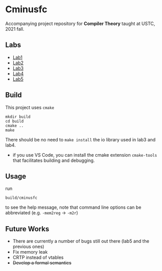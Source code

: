 # Cminusfc
Accompanying project repository for **Compiler Theory** taught at USTC, 2021 fall.
## Labs
* [Lab1](./Documentations/1-parser/)
* [Lab2](./Documentations/2-ir-gen-warmup/)
* [Lab3](./Documentations/3-ir-gen/)
* [Lab4](./Documentations/4-ir-opt)
* [Lab5](./Documentations/5-bonus/)
## Build
This project uses `cmake`
```
mkdir build
cd build
cmake ..
make
```
There should be no need to `make install` the io library used in lab3 and lab4.

- if you use VS Code, you can install the cmake extension `cmake-tools` that facilitates building and debugging.
## Usage
run
```
build/cminusfc
```
to see the help message, note that command line options can be abbreviated (e.g. `-mem2reg` -> `-m2r`)
## Future Works
- There are currently a number of bugs still out there (lab5 and the previous ones)
- Fix memory leak
- CRTP instead of vtables
- <del>Develop a formal semantics</del>